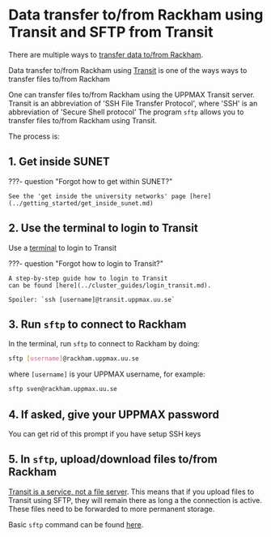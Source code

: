 # Data transfer to/from Rackham using Transit and SFTP from Transit

There are multiple ways to [transfer data to/from Rackham](../cluster_guides/transfer_rackham.md).

Data transfer to/from Rackham using [Transit](../cluster_guides/transit.md)
is one of the ways ways to transfer files to/from Rackham

One can transfer files to/from Rackham using the UPPMAX Transit server.
Transit is an abbreviation of 'SSH File Transfer Protocol',
where 'SSH' is an abbreviation of 'Secure Shell protocol'
The program `sftp` allows you to transfer files to/from Rackham using Transit.

The process is:

## 1. Get inside SUNET

???- question "Forgot how to get within SUNET?"

    See the 'get inside the university networks' page [here](../getting_started/get_inside_sunet.md)

## 2. Use the terminal to login to Transit

Use a [terminal](../software/terminal.md) to login to Transit

???- question "Forgot how to login to Transit?"

    A step-by-step guide how to login to Transit
    can be found [here](../cluster_guides/login_transit.md).

    Spoiler: `ssh [username]@transit.uppmax.uu.se`

## 3. Run `sftp` to connect to Rackham

In the terminal, run `sftp` to connect to Rackham by doing:

```bash
sftp [username]@rackham.uppmax.uu.se
```

where `[username]` is your UPPMAX username, for example:

```bash
sftp sven@rackham.uppmax.uu.se
```

## 4. If asked, give your UPPMAX password

You can get rid of this prompt if you have setup SSH keys

## 5. In `sftp`, upload/download files to/from Rackham

[Transit is a service, not a file server](../cluster_guides/transit.md).
This means that if you upload files to Transit using SFTP,
they will remain there as long a the connection is active.
These files need to be forwarded to more permanent storage.

Basic `sftp` command can be found [here](../software/sftp.md).
